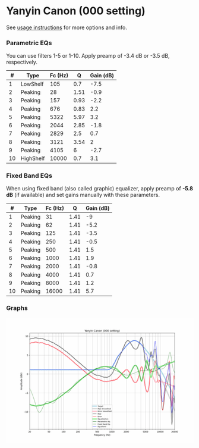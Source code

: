 # Yanyin Canon (000 setting)
See [usage instructions](https://github.com/jaakkopasanen/AutoEq#usage) for more options and info.

### Parametric EQs
You can use filters 1-5 or 1-10. Apply preamp of -3.4 dB or -3.5 dB, respectively.

|   # | Type      |   Fc (Hz) |    Q |   Gain (dB) |
|-----|-----------|-----------|------|-------------|
|   1 | LowShelf  |       105 | 0.7  |        -7.5 |
|   2 | Peaking   |        28 | 1.51 |        -0.9 |
|   3 | Peaking   |       157 | 0.93 |        -2.2 |
|   4 | Peaking   |       676 | 0.83 |         2.2 |
|   5 | Peaking   |      5322 | 5.97 |         3.2 |
|   6 | Peaking   |      2044 | 2.85 |        -1.8 |
|   7 | Peaking   |      2829 | 2.5  |         0.7 |
|   8 | Peaking   |      3121 | 3.54 |         2   |
|   9 | Peaking   |      4105 | 6    |        -2.7 |
|  10 | HighShelf |     10000 | 0.7  |         3.1 |

### Fixed Band EQs
When using fixed band (also called graphic) equalizer, apply preamp of **-5.8 dB** (if available) and set gains manually with these parameters.

|   # | Type    |   Fc (Hz) |    Q |   Gain (dB) |
|-----|---------|-----------|------|-------------|
|   1 | Peaking |        31 | 1.41 |        -9   |
|   2 | Peaking |        62 | 1.41 |        -5.2 |
|   3 | Peaking |       125 | 1.41 |        -3.5 |
|   4 | Peaking |       250 | 1.41 |        -0.5 |
|   5 | Peaking |       500 | 1.41 |         1.5 |
|   6 | Peaking |      1000 | 1.41 |         1.9 |
|   7 | Peaking |      2000 | 1.41 |        -0.8 |
|   8 | Peaking |      4000 | 1.41 |         0.7 |
|   9 | Peaking |      8000 | 1.41 |         1.2 |
|  10 | Peaking |     16000 | 1.41 |         5.7 |

### Graphs
![](./Yanyin%20Canon%20(000%20setting).png)

